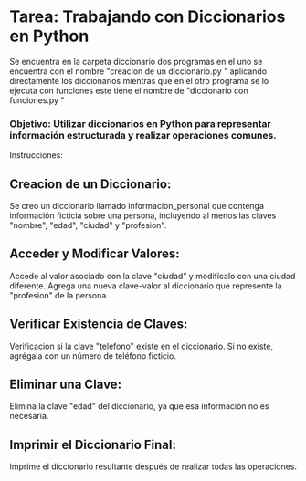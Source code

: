# Tarea: Trabajando con Diccionarios en Python

Se encuentra en la carpeta diccionario dos programas en el uno se encuentra con el nombre "creacion de un diccionario.py " aplicando directamente los diccionarios mientras que en el otro programa se lo ejecuta con funciones este tiene el nombre de "diccionario con funciones.py "

### Objetivo: Utilizar diccionarios en Python para representar información estructurada y realizar operaciones comunes.

Instrucciones:

## Creacion de un Diccionario:

Se creo un diccionario llamado informacion_personal que contenga información ficticia sobre una persona, incluyendo al menos las claves "nombre", "edad", "ciudad" y "profesion".

## Acceder y Modificar Valores:

Accede al valor asociado con la clave "ciudad" y modifícalo con una ciudad diferente.
Agrega una nueva clave-valor al diccionario que represente la "profesion" de la persona.

## Verificar Existencia de Claves:

Verificacion si la clave "telefono" existe en el diccionario. Si no existe, agrégala con un número de teléfono ficticio.

## Eliminar una Clave:

Elimina la clave "edad" del diccionario, ya que esa información no es necesaria.

## Imprimir el Diccionario Final:

Imprime el diccionario resultante después de realizar todas las operaciones.
